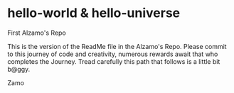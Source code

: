 # hello-world & hello-universe
First Alzamo's Repo

This is the version of the ReadMe file in the Alzamo's Repo. Please commit to this journey of code and creativity, numerous rewards await that who completes the Journey. Tread carefully this path that follows is a little bit b@ggy.

Zamo
